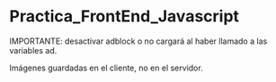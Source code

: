 # Practica_FrontEnd_Javascript

IMPORTANTE: desactivar adblock o no cargará al haber llamado a las variables ad.

Imágenes guardadas en el cliente, no en el servidor.